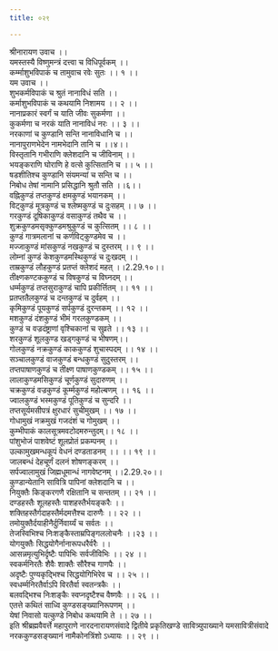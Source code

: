 ```yaml
---
title: ०२९

---
```

श्रीनारायण उवाच ।।  
यमस्तस्यै विष्णुमन्त्रं दत्त्वा च विधिपूर्वकम् ।।  
कर्म्माशुभविपाकं च तामुवाच रवेः सुतः ।। १ ।।  
यम उवाच ।।  
शुभकर्मविपाकं च श्रुतं नानाविधं सति ।।  
कर्माशुभविपाकं च कथयामि निशामय ।। २ ।।  
नानाप्रकारं स्वर्गं च याति जीवः सुकर्मणा ।।  
कुकर्मणा च नरकं याति नानाविधं नरः ।। ३ ।।  
नरकाणां च कुण्डानि सन्ति नानाविधानि च ।।  
नानापुराणभेदेन नामभेदानि तानि च ।।४।।  
विस्तृतानि गभीराणि क्लेशदानि च जीविनाम् ।।  
भयङ्कराणि घोराणि हे वत्से कुत्सितानि च ।। ५ ।।  
षडशीतिश्च कुण्डानि संयमन्यां च सन्ति च ।।  
निबोध तेषां नामानि प्रसिद्धानि श्रुतौ सति ।।६।।  
वह्निकुण्डं तप्तकुण्डं क्षमकुण्डं भयानकम् ।।  
विट्कुण्डं मूत्रकुण्डं च श्लेष्मकुण्डं च दुःसहम् ।। ७ ।।  
गरकुण्डं दूषिकाकुण्डं वसाकुण्डं तथैव च ।।  
शुक्रकुण्डमसृक्कुण्डमश्रुकुण्डं च कुत्सितम् ।। ८ ।।  
कुण्डं गात्रमलानां च कर्णविट्कुण्डमेव च ।।  
मज्जाकुण्डं मांसकुण्डं नखकुण्डं च दुस्तरम् ।। ९ ।।  
लोम्नां कुण्डं केशकुण्डमस्थिकुण्डं च दुःखदम् ।।  
ताम्रकुण्डं लौहकुण्डं प्रतप्तं क्लेशदं महत् ।।2.29.१०।।  
तीक्ष्णकण्टककुण्डं च विषकुण्डं च विघ्नदम् ।।  
धर्म्मकुण्डं तप्तसुराकुण्डं चापि प्रकीर्त्तितम् ।। ११ ।।  
प्रतप्ततैलकुण्डं च दन्तकुण्डं च दुर्वहम् ।।  
कृमिकुण्डं पूयकुण्डं सर्पकुण्डं दुरन्तकम् ।। १२ ।।  
मशकुण्डं दंशकुण्डं भीमं गरलकुण्डकम् ।।  
कुण्डं च वज्रदंष्ट्राणां वृश्चिकानां च सुव्रते ।। १३ ।।  
शरकुण्डं शूलकुण्ड खड्गकुण्डं च भीषणम्।।  
गोलकुण्डं नक्रकुण्डं काककुण्डं शुचास्पदम् ।। १४ ।।  
सञ्चालकुण्डं वाजकुण्डं बन्धकुण्डं सुदुस्तरम् ।।  
तप्तपाषाणकुण्डं च तीक्ष्ण पाषाणकुण्डकम् ।। १५ ।।  
लालाकुण्डमसिकुण्डं चूर्णकुण्डं सुदारुणम् ।।  
चक्रकुण्डं वज्रकुण्डं कूर्म्मकुण्डं महोल्बणम् ।। १६ ।।  
ज्वालकुण्डं भस्मकुण्डं पूतिकुण्डं च सुन्दरि ।।  
तप्तसूर्यमसीपत्रं क्षुरधारं सुचीमुखम् ।। १७ ।।  
गोधामुखं नक्रमुखं गजदंशं च गोमुखम् ।।  
कुम्भीपाकं कालसूत्रमवटोदमरुन्तुदम्।। १८ ।।  
पांशुभोजं पाशवेष्टं शूलप्रोतं प्रकम्पनम् ।।  
उल्कामुखमन्धकूपं वेधनं दण्डताडनम् ।। ।। १९ ।।  
जालबन्धं देहचूर्णं दलनं शोषणङ्करम् ।।  
सर्पज्वालामुखं जिह्मधूमान्धं नागवेष्टनम् ।।2.29.२०।।  
कुण्डान्येतानि सावित्रि पापिनां क्लेशदानि च ।।  
नियुक्तैः किङ्करगणै रक्षितानि च सन्ततम् ।। २१ ।।  
दण्डहस्तैः शूलहस्तैः पाशहस्तैर्भयङ्करैः ।।  
शक्तिहस्तैर्गदाहस्तैर्मदमत्तैश्च दारुणैः ।। २२ ।।  
तमोयुक्तैर्दयाहीनैर्दुर्निवार्य्यं च सर्वतः ।।  
तेजस्विभिश्च निःशङ्कैस्ताम्रपिङ्गललोचनैः ।।२३ ।।  
योगयुक्तैः सिद्धयोगैर्नानारूपधरैर्वरैः ।।  
आसन्नमृत्युभिर्दृष्टैः पापिभिः सर्वजीविभिः ।। २४ ।।  
स्वकर्मनिरतैः शैवैः शाक्तैः सौरैश्च गाणपैः ।।  
अदृष्टैः पुण्यकृद्भिश्च सिद्धयोगिभिरेव च ।। २५ ।।  
स्वधर्म्मनिरतैर्वाऽपि विरतैर्वा स्वतन्त्रकैः ।।  
बलवद्भिश्च निःशङ्कैः स्वप्नदृष्टैश्च वैष्णवैः ।। २६ ।।  
एतत्ते कथितं साध्वि कुण्डसङ्ख्यानिरूपणम् ।।  
येषां निवासो यत्कुण्डे निबोध कथयामि ते ।। २७ ।।  
इति श्रीब्रह्मवैवर्त्ते महापुराणे नारदनारायणसंवादे द्वितीये प्रकृतिखण्डे सावित्र्युपाख्याने यमसावित्रीसंवादे नरककुण्डसङ्ख्यानं नामैकोनत्रिंशो ऽध्यायः ।। २९ ।।